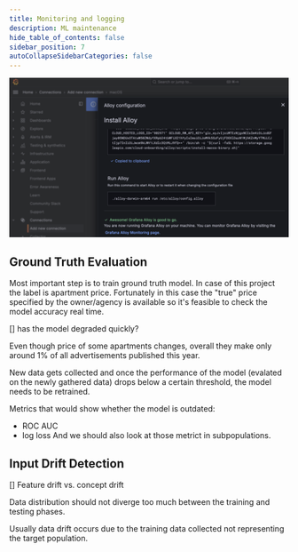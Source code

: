 ```yaml
---
title: Monitoring and logging
description: ML maintenance
hide_table_of_contents: false
sidebar_position: 7
autoCollapseSidebarCategories: false
---
```



![grafana](../../images/grafana_setup.png)

## Ground Truth Evaluation

Most important step is to train ground truth model. In case of this project the label is apartment price. Fortunately in this case the "true" price specified by the owner/agency is available so it's feasible to check the model accuracy real time. 

[] has the model degraded quickly?

Even though price of some apartments changes, overall they make only around 1% of all advertisements published this year. 

New data gets collected and once the performance of the model (evalated on the newly gathered data) drops below a certain threshold, the model needs to be retrained. 

Metrics that would show whether the model is outdated:
- ROC AUC
- log loss
And we should also look at those metrict in subpopulations. 

##  Input Drift Detection

[] Feature drift vs. concept drift 

Data distribution should not diverge too much between the training and testing phases. 

Usually data drift occurs due to the training data collected not representing the target population. 